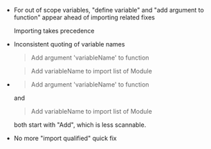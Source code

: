 * For out of scope variables, "define variable" and "add argument to function" appear ahead of importing related fixes

  Importing takes precedence
  
* Inconsistent quoting of variable names

  > Add argument 'variableName' to function
  
  > Add variableName to import list of Module
  
* > Add argument 'variableName' to function
  
  and
  
  > Add variableName to import list of Module
  
  both start with "Add", which is less scannable.

* No more "import qualified" quick fix